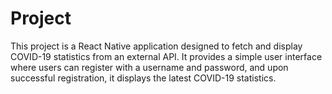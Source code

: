 # Project
This project is a React Native application designed to fetch and display COVID-19 statistics from an external API. It provides a simple user interface where users can register with a username and password, and upon successful registration, it displays the latest COVID-19 statistics.

